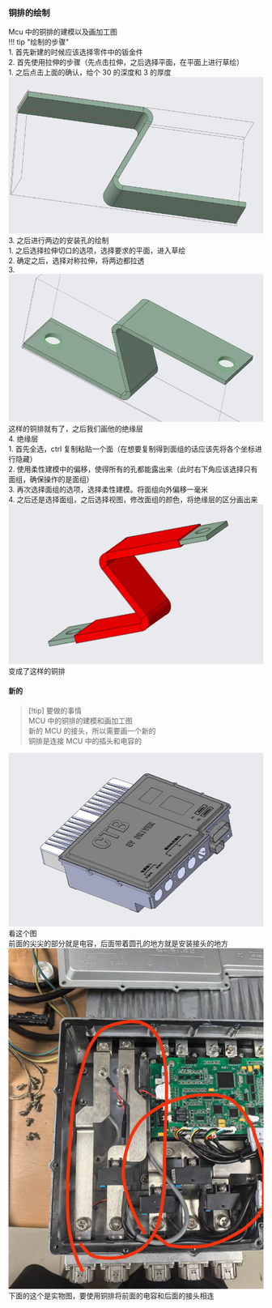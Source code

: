 ### 铜排的绘制  
Mcu 中的铜排的建模以及画加工图  
!!! tip "绘制的步骤"  
    1. 首先新建的时候应该选择零件中的钣金件  
    2. 首先使用拉伸的步骤（先点击拉伸，之后选择平面，在平面上进行草绘）  
        1. 之后点击上面的确认，给个 30 的深度和 3 的厚度  
            ![这样的形状](png/Pasted%20image%2020250805164344.png)  
    3. 之后进行两边的安装孔的绘制  
        1. 之后选择拉伸切口的选项，选择要求的平面，进入草绘  
        2. 确定之后，选择对称拉伸，将两边都拉透  
        3. ![](png/Pasted%20image%2020250805165459.png)这样的铜排就有了，之后我们画他的绝缘层  
    4. 绝缘层  
        1. 首先全选，ctrl 复制粘贴一个面（在想要复制得到面组的话应该先将各个坐标进行隐藏）  
        2. 使用柔性建模中的偏移，使得所有的孔都能露出来（此时右下角应该选择只有面组，确保操作的是面组）  
        3. 再次选择面组的选项，选择柔性建模。将面组向外偏移一毫米  
        4. 之后还是选择面组，之后选择视图，修改面组的颜色，将绝缘层的区分画出来  
            ![](png/Pasted%20image%2020250805171935.png)变成了这样的铜排  

#### 新的  

> [!tip] 要做的事情  
> MCU 中的铜排的建模和画加工图  
> 新的 MCU 的接头，所以需要画一个新的  
> 铜排是连接 MCU 中的插头和电容的  

![](png/Pasted%20image%2020250805220546.png)  
看这个图  
前面的尖尖的部分就是电容，后面带着圆孔的地方就是安装接头的地方  
![](png/ac5a26993b5dab9d313f5fd062696914.jpg)  
下面的这个是实物图，要使用铜排将前面的电容和后面的接头相连

